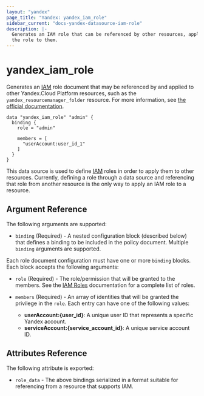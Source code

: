 ```yaml
---
layout: "yandex"
page_title: "Yandex: yandex_iam_role"
sidebar_current: "docs-yandex-datasource-iam-role"
description: |-
  Generates an IAM role that can be referenced by other resources, applying
  the role to them.
---
```


# yandex\_iam\_role

Generates an [IAM] role document that may be referenced by and applied to
other Yandex.Cloud Platform resources, such as the `yandex_resourcemanager_folder` resource. For more information, see
[the official documentation](https://cloud.yandex.ru/docs/iam/concepts/access-control/roles).

```hcl
data "yandex_iam_role" "admin" {
  binding {
    role = "admin"

    members = [
      "userAccount:user_id_1"
    ]
  }
}
```

This data source is used to define [IAM] roles in order to apply them to other resources.
Currently, defining a role through a data source and referencing that role
from another resource is the only way to apply an IAM role to a resource.

## Argument Reference

The following arguments are supported:

* `binding` (Required) - A nested configuration block (described below)
  that defines a binding to be included in the policy document. Multiple
  `binding` arguments are supported.

Each role document configuration must have one or more `binding` blocks. Each block accepts the following arguments:

* `role` (Required) - The role/permission that will be granted to the members.
  See the [IAM Roles] documentation for a complete list of roles.

* `members` (Required) - An array of identities that will be granted the privilege in the `role`.
  Each entry can have one of the following values:
  * **userAccount:{user_id}**: A unique user ID that represents a specific Yandex account.
  * **serviceAccount:{service_account_id}**: A unique service account ID.

## Attributes Reference

The following attribute is exported:

* `role_data` - The above bindings serialized in a format suitable for
  referencing from a resource that supports IAM.

[IAM]: https://cloud.yandex.com/docs/iam/
[IAM Roles]: https://cloud.yandex.com/docs/iam/concepts/access-control/roles
